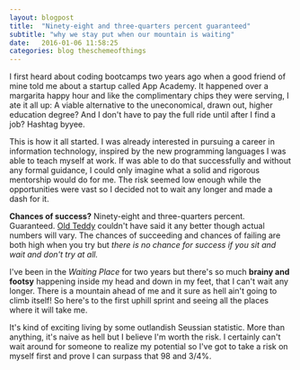 ```yaml
---
layout: blogpost
title:  "Ninety-eight and three-quarters percent guaranteed"
subtitle: "why we stay put when our mountain is waiting"
date:   2016-01-06 11:58:25
categories: blog theschemeofthings
---
```


I first heard about coding bootcamps two years ago when a good friend of mine told me about a startup called App Academy. It happened over a margarita happy hour and like the complimentary chips they were serving, I ate it all up: A viable alternative to the uneconomical, drawn out, higher education degree? And I don't have to pay the full ride until after I find a job? Hashtag byyee.

This is how it all started. I was already interested in pursuing a career in information technology, inspired by the new programming languages I was able to teach myself at work. If was able to do that successfully and without any formal guidance, I could only imagine what a solid and rigorous mentorship would do for me. The risk seemed low enough while the opportunities were vast so I decided not to wait any longer and made a dash for it.

**Chances of success?** Ninety-eight and three-quarters percent. Guaranteed. [Old Teddy](http://www.amazon.com/Oh-The-Places-Youll-Go/dp/0679805273) couldn't have said it any better though actual numbers will vary. The chances of succeeding and chances of failing are both high when you try but *there is no chance for success if you sit and wait and don't try at all.*

I've been in the *Waiting Place* for two years but there's so much **brainy and footsy** happening inside my head and down in my feet, that I can't wait any longer. There is a mountain ahead of me and it sure as hell ain't going to climb itself! So here's to the first uphill sprint and seeing all the places where it will take me.

It's kind of exciting living by some outlandish Seussian statistic. More than anything, it's naive as hell but I believe I'm worth the risk. I certainly can't wait around for someone to realize my potential so I've got to take a risk on myself first and prove I can surpass that 98 and 3/4%.
